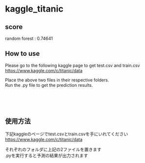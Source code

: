 # kaggle_titanic  

##  score
random forest : 0.74641  

## How to use 

Please go to the following kaggle page to get test.csv and train.csv  
https://www.kaggle.com/c/titanic/data

Place the above two files in their respective folders.  
Run the .py file to get the prediction results.

<br>
<br>
<br>
  
## 使用方法  

下記kaggleのページでtest.csvとtrain.csvを手にいれてください  
https://www.kaggle.com/c/titanic/data

それぞれのフォルダに上記の2ファイルを置きます  
.pyを実行すると予測の結果が出力されます
